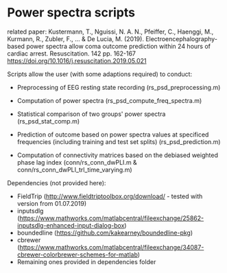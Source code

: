 # Power spectra scripts

related paper: Kustermann, T., Nguissi, N. A. N., Pfeiffer, C., Haenggi, M., Kurmann, R., Zubler, F., ... & De Lucia, M. (2019). Electroencephalography-based power spectra allow coma outcome prediction within 24 hours of cardiac arrest.  Resuscitation.  142 pp. 162-167 https://doi.org/10.1016/j.resuscitation.2019.05.021

Scripts allow the user (with some adaptions required) to conduct:
- Preprocessing of EEG resting state recording (rs_psd_preprocessing.m)
- Computation of power spectra (rs_psd_compute_freq_spectra.m)
- Statistical comparison of two groups' power spectra (rs_psd_stat_comp.m)
- Prediction of outcome based on power spectra values at specificed frequencies (including training and test set splits) (rs_psd_prediction.m)

- Computation of connectivity matrices based on the debiased weighted phase lag index (conn/rs_conn_dwPLI.m & conn/rs_conn_dwPLI_trl_time_varying.m)

Dependencies (not provided here):
- FieldTrip (http://www.fieldtriptoolbox.org/download/ - tested with version from 01.07.2019)
- inputsdlg (https://www.mathworks.com/matlabcentral/fileexchange/25862-inputsdlg-enhanced-input-dialog-box)
- boundedline (https://github.com/kakearney/boundedline-pkg)
- cbrewer (https://www.mathworks.com/matlabcentral/fileexchange/34087-cbrewer-colorbrewer-schemes-for-matlab)
- Remaining ones provided in dependencies folder

